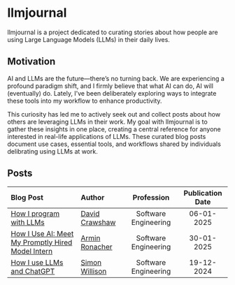 # llmjournal
llmjournal is a project dedicated to curating stories about how people are using Large Language Models (LLMs) in their daily lives.

## Motivation
AI and LLMs are the future—there’s no turning back. We are experiencing a profound paradigm shift, and I firmly believe that what AI can do, AI will (eventually) do. Lately, I’ve been deliberately exploring ways to integrate these tools into my workflow to enhance productivity.

This curiosity has led me to actively seek out and collect posts about how others are leveraging LLMs in their work. My goal with llmjournal is to gather these insights in one place, creating a central reference for anyone interested in real-life applications of LLMs. 
These curated blog posts document use cases, essential tools, and workflows shared by individuals delibrating using LLMs at work.

## Posts
|Blog Post|Author|Profession|Publication Date|
|:-------|:----------|:----------:|:----------:|
[How I program with LLMs](https://crawshaw.io/blog/programming-with-llms)|[David Crawshaw](https://x.com/davidcrawshaw)|Software Engineering|06-01-2025
[How I Use AI: Meet My Promptly Hired Model Intern](https://lucumr.pocoo.org/2025/1/30/how-i-ai/)|[Armin Ronacher](https://x.com/mitsuhiko)|Software Engineering|30-01-2025
[How I use LLMs and ChatGPT](https://simonwillison.net/series/using-llms/)|[Simon Willison](https://x.com/simonw)|Software Engineering|19-12-2024
